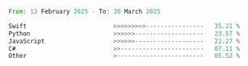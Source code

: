 <!--START_SECTION:Languages-->

```rust
From: 12 February 2025 - To: 30 March 2025

Swift                        >>>>>>>>>----------------   35.21 %
Python                       >>>>>>-------------------   23.57 %
JavaScript                   >>>>>>-------------------   22.27 %
C#                           >>-----------------------   07.11 %
Other                        >------------------------   05.52 %
```

<!--END_SECTION:Languages-->
